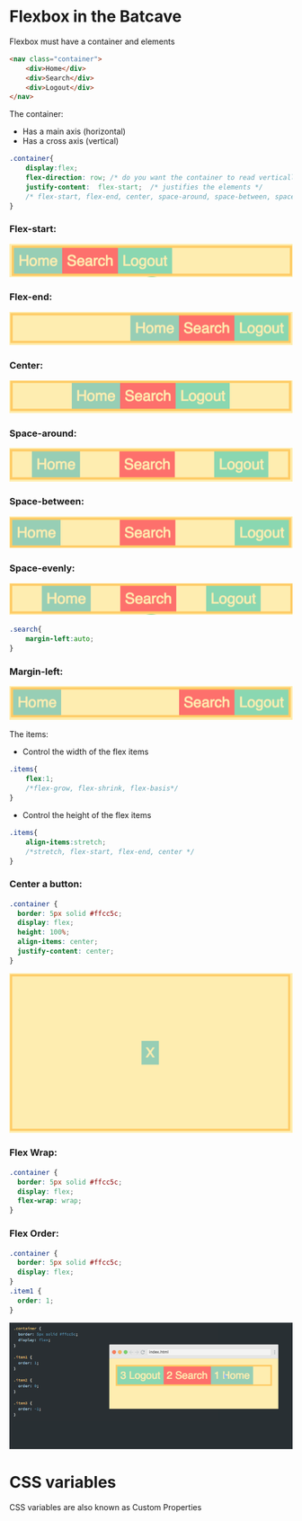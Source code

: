 # Flexbox in the Batcave

Flexbox must have a container and elements
```HTML
<nav class="container">
    <div>Home</div>
    <div>Search</div>
    <div>Logout</div>
</nav>
```

The container:
* Has a main axis (horizontal)
* Has a cross axis (vertical)
```CSS
.container{
    display:flex; 
    flex-direction: row; /* do you want the container to read vertically or horizontally? */
    justify-content:  flex-start;  /* justifies the elements */ 
    /* flex-start, flex-end, center, space-around, space-between, space-evenly */
}
```
### Flex-start:
![flex-start](flex-start.png)
### Flex-end:
![flex-end](flex-end.png)
### Center:
![center](center.png)
### Space-around:
![Space-around](space-around.png)
### Space-between:
![Space-between](space-between.png)
### Space-evenly:
![Space-evenly](space-evenly.png)

```CSS
.search{
    margin-left:auto;
}
```
### Margin-left:
![Margin-left](margin-left.png)

The items:
* Control the width of the flex items
```CSS
.items{
    flex:1;
    /*flex-grow, flex-shrink, flex-basis*/
}
```
* Control the height of the flex items
```CSS
.items{
    align-items:stretch;
    /*stretch, flex-start, flex-end, center */
}
```

### Center a button:
```CSS
.container {
  border: 5px solid #ffcc5c;
  display: flex;
  height: 100%;
  align-items: center;
  justify-content: center;
}
```
![centerabutton](centerabutton.png)

### Flex Wrap:
```CSS
.container {
  border: 5px solid #ffcc5c;
  display: flex;
  flex-wrap: wrap;
}
```

### Flex Order:
```CSS
.container {
  border: 5px solid #ffcc5c;
  display: flex;
}
.item1 {
  order: 1;
}
```
![flex-order](flex-order.png)

# CSS variables
CSS variables are also known as Custom Properties